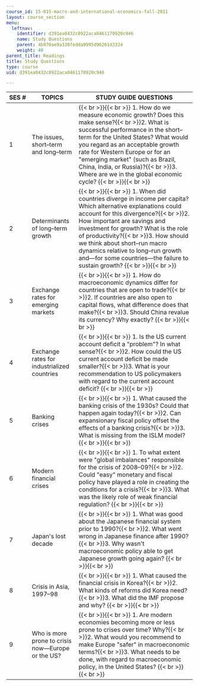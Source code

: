 ```yaml
---
course_id: 15-015-macro-and-international-economics-fall-2011
layout: course_section
menu:
  leftnav:
    identifier: d391ea0432c8922aca0461170920c946
    name: Study Questions
    parent: 4b970ae9a3307edda9995d96261d3324
    weight: 40
parent_title: Readings
title: Study Questions
type: course
uid: d391ea0432c8922aca0461170920c946

---
```


| SES # | TOPICS | STUDY GUIDE QUESTIONS |
| --- | --- | --- |
| 1 | The issues, short–term and long–term |  {{< br >}}{{< br >}} 1.  How do we measure economic growth? Does this make sense?{{< br >}}2.  What is successful performance in the short–term for the United States? What would you regard as an acceptable growth rate for Western Europe or for an "emerging market" (such as Brazil, China, India, or Russia)?{{< br >}}3.  Where are we in the global economic cycle? {{< br >}}{{< br >}}  |
| 2 | Determinants of long–term growth |  {{< br >}}{{< br >}} 1.  When did countries diverge in income per capita? Which alternative explanations could account for this divergence?{{< br >}}2.  How important are savings and investment for growth? What is the role of productivity?{{< br >}}3.  How should we think about short–run macro dynamics relative to long–run growth and—for some countries—the failure to sustain growth? {{< br >}}{{< br >}}  |
| 3 | Exchange rates for emerging markets |  {{< br >}}{{< br >}} 1.  How do macroeconomic dynamics differ for countries that are open to trade?{{< br >}}2.  If countries are also open to capital flows, what difference does that make?{{< br >}}3.  Should China revalue its currency? Why exactly? {{< br >}}{{< br >}}  |
| 4 | Exchange rates for industrialized countries |  {{< br >}}{{< br >}} 1.  Is the US current account deficit a "problem"? In what sense?{{< br >}}2.  How could the US current account deficit be made smaller?{{< br >}}3.  What is your recommendation to US policymakers with regard to the current account deficit? {{< br >}}{{< br >}}  |
| 5 | Banking crises |  {{< br >}}{{< br >}} 1.  What caused the banking crisis of the 1930s? Could that happen again today?{{< br >}}2.  Can expansionary fiscal policy offset the effects of a banking crisis?{{< br >}}3.  What is missing from the ISLM model? {{< br >}}{{< br >}}  |
| 6 | Modern financial crises |  {{< br >}}{{< br >}} 1.  To what extent were "global imbalances" responsible for the crisis of 2008–09?{{< br >}}2.  Could "easy" monetary and fiscal policy have played a role in creating the conditions for a crisis?{{< br >}}3.  What was the likely role of weak financial regulation? {{< br >}}{{< br >}}  |
| 7 | Japan's lost decade |  {{< br >}}{{< br >}} 1.  What was good about the Japanese financial system prior to 1990?{{< br >}}2.  What went wrong in Japanese finance after 1990?{{< br >}}3.  Why wasn't macroeconomic policy able to get Japanese growth going again? {{< br >}}{{< br >}}  |
| 8 | Crisis in Asia, 1997–98 |  {{< br >}}{{< br >}} 1.  What caused the financial crisis in Korea?{{< br >}}2.  What kinds of reforms did Korea need?{{< br >}}3.  What did the IMF propose and why? {{< br >}}{{< br >}}  |
| 9 | Who is more prone to crisis now—Europe or the US? |  {{< br >}}{{< br >}} 1.  Are modern economies becoming more or less prone to crises over time? Why?{{< br >}}2.  What would you recommend to make Europe "safer" in macroeconomic terms?{{< br >}}3.  What needs to be done, with regard to macroeconomic policy, in the United States? {{< br >}}{{< br >}}